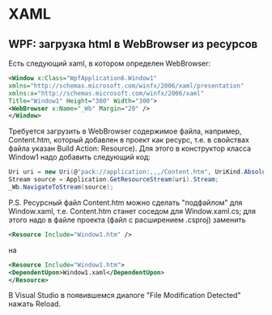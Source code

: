# XAML
## WPF: загрузка html в WebBrowser из ресурсов
 Есть следующий xaml, в котором определен WebBrowser:
 ```xml
 <Window x:Class="WpfApplication6.Window1"
 xmlns="http://schemas.microsoft.com/winfx/2006/xaml/presentation"
 xmlns:x="http://schemas.microsoft.com/winfx/2006/xaml"
 Title="Window1" Height="300" Width="300">
 <WebBrowser x:Name="_Wb" Margin="20" />
 </Window>
 ```

Требуется загрузить в WebBrowser содержимое файла, например, Content.htm, который добавлен в проект как ресурс, т.е. в свойствах файла указан Build Action: Resource).
 Для этого в конструктор класса Window1 надо добавить следующий код:
 ```C# 
 Uri uri = new Uri(@"pack://application:,,,/Content.htm", UriKind.Absolute);
 Stream source = Application.GetResourceStream(uri).Stream;
 _Wb.NavigateToStream(source);
 ```

 P.S.
 Ресурсный файл Content.htm можно сделать "подфайлом" для Window.xaml, т.е. Content.htm станет соседом для 
 Window.xaml.cs; для этого надо в файле проекта (файл с расширением .csproj) заменить 
 ```xml 
 <Resource Include="Window1.htm" />
 ```
 на 
 ```xml 
 <Resource Include="Window1.htm">
 <DependentUpon>Window1.xaml</DependentUpon>
</Resource>
```
В Visual Studio в появившемся диалоге "File Modification Detected" нажать Reload. 
